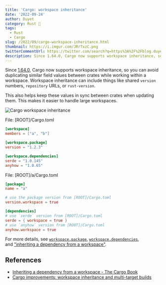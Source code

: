 ```yaml
---
title: 'Cargo: workspace inheritance'
date: '2022-09-24'
author: Duyet
category: Rust 🦀
tags:
  - Rust
  - Cargo
slug: /2022/09/cargo-workspace-inheritance.html
thumbnail: https://i.imgur.com/JRrTxzC.png
twitterCommentUrl: https://twitter.com/search?q=https%3A%2F%2Fblog.duyet.net%2F2022%2F09%2Fcargo-workspace-inheritance.html
description: Since 1.64.0, Cargo now supports workspace inheritance, so you can avoid duplicating similar field values between crates while working within a workspace. Workspace inheritance can include things like shared version numbers, repository URLs, or rust-version.
---
```


Since [1.64.0](https://blog.rust-lang.org/2022/09/22/Rust-1.64.0.html), Cargo now supports workspace inheritance, so you can avoid duplicating similar field values between crates while working within a workspace. Workspace inheritance can include things like shared `version` numbers, `repository` URLs, or `rust-version`.

This also helps keep these values in sync between crates when updating them. This makes it easier to handle large workspaces.

![Cargo workspace inheritance](/media/2022/09/cargo-workspace-inheritance.png)

File: [ROOT]/Cargo.toml

```toml
[workspace]
members = ["a", "b"]

[workspace.package]
version = "1.2.3"

[workspace.dependencies]
serde = "1.0.145"
anyhow = "1.0.65"
```

File: [ROOT]/a/Cargo.toml

```toml
[package]
name = "a"

# use the package version from [ROOT]/Cargo.toml
version.workspace = true

[dependencies]
# use `serde` version from [ROOT]/Cargo.toml
serde = { workspace = true }
# use `anyhow` version from [ROOT]/Cargo.toml
anyhow.workspace = true
```

For more details, see [`workspace.package`](https://doc.rust-lang.org/cargo/reference/workspaces.html#the-package-table),
[`workspace.dependencies`](https://doc.rust-lang.org/cargo/reference/workspaces.html#the-dependencies-table),
and ["inheriting a dependency from a workspace"](https://doc.rust-lang.org/cargo/reference/specifying-dependencies.html#inheriting-a-dependency-from-a-workspace).

## References

- [Inheriting a dependency from a workspace - The Cargo Book](https://doc.rust-lang.org/cargo/reference/specifying-dependencies.html#inheriting-a-dependency-from-a-workspace)
- [Cargo improvements: workspace inheritance and multi-target builds](https://blog.rust-lang.org/2022/09/22/Rust-1.64.0.html#cargo-improvements-workspace-inheritance-and-multi-target-builds)
